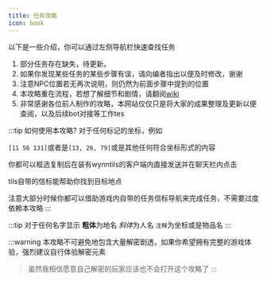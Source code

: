 ```yaml
---
title: 任务攻略
icon: book
---
```



以下是一些介绍，你可以通过左侧导航栏快速查找任务
1. 部分任务存在缺失，待更新。
2. 如果你发现某些任务的某些步骤有误，请向编者指出以便及时修改，谢谢
3. 注意NPC位置若无再次说明，则仍然为前面步骤中提到的位置
4. 本攻略重在流程，若想了解细节和剧情，请翻阅[wiki](https://wynncraft.fandom.com/wiki/Quests)
5. 非常感谢各位前人制作的攻略，本网站仅仅只是将大家的成果整理及更新以便查阅，以及后续bot对接等工作tes
   



:::tip 如何使用本攻略?
对于任何标记的坐标，例如

`[11 56 131]`或者是`[13, 26, 79]`或是其他任何符合坐标形式的内容

你都可以框选复制后在装有wynntils的客户端内直接发送并在聊天栏内点击

tils自带的信标能帮助你找到目标地点

注意大部分时候你都可以借助游戏内自带的任务信标导航来完成任务，不需要过度依赖本攻略
:::

:::tip
对于任何名字显示
**粗体**为地名
*斜体*为人名
`注释`为坐标或是物品名
:::


:::warning
本攻略不可避免地包含大量解密剧透，如果你希望拥有完整的游戏体验，强烈建议自行体验解密元素
>虽然我相信愿意自己解密的玩家应该也不会打开这个攻略了
:::


